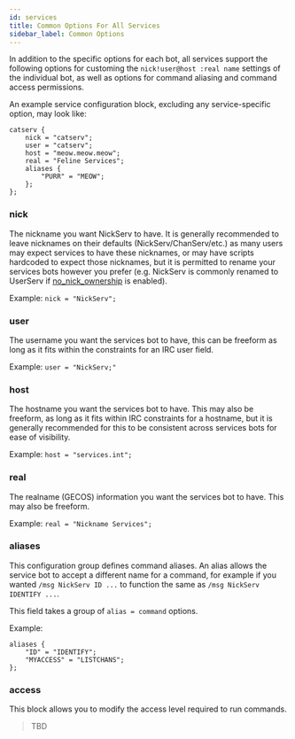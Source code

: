 ```yaml
---
id: services
title: Common Options For All Services
sidebar_label: Common Options
---
```


In addition to the specific options for each bot, all services support the following options for customing the `nick!user@host :real name` settings of the individual bot, as well as options for command aliasing and command access permissions.

An example service configuration block, excluding any service-specific option, may look like:

```
catserv {
    nick = "catserv";
    user = "catserv";
    host = "meow.meow.meow";
    real = "Feline Services";
    aliases {
        "PURR" = "MEOW";
    };
};
```

### nick

The nickname you want NickServ to have. It is generally recommended to leave nicknames on their defaults (NickServ/ChanServ/etc.) as many users may expect services to have these nicknames, or may have scripts hardcoded to expect those nicknames, but it is permitted to rename your services bots however you prefer (e.g. NickServ is commonly renamed to UserServ if [no_nick_ownership](/docs/config/nickserv#no_nick_ownership) is enabled).

Example: `nick = "NickServ";`

### user

The username you want the services bot to have, this can be freeform as long as it fits within the constraints for an IRC user field.

Example: `user = "NickServ;"`

### host

The hostname you want the services bot to have. This may also be freeform, as long as it fits within IRC constraints for a hostname, but it is generally recommended for this to be consistent across services bots for ease of visibility.

Example: `host = "services.int";`

### real

The realname (GECOS) information you want the services bot to have. This may also be freeform.

Example: `real = "Nickname Services";`

### aliases

This configuration group defines command aliases. An alias allows the service bot to accept a different name for a command, for example if you wanted `/msg NickServ ID ...` to function the same as `/msg NickServ IDENTIFY ...`.

This field takes a group of `alias = command` options.

Example:

```
aliases {
    "ID" = "IDENTIFY";
    "MYACCESS" = "LISTCHANS";
};
```

### access

This block allows you to modify the access level required to run commands. 
> TBD